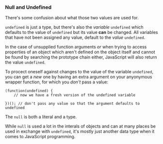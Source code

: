 ### Null and Undefined

There's some confusion about what those two values are used for.

`undefined` is just a type, but there's also the *variable* `undefined` which 
defaults to the value of `undefined` but its value **can** be changed. All 
variables that have not been assigned any value, default to the *value* 
`undefined`.

In the case of unsupplied function arguments *or* when trying to access 
properties of an object which aren't defined on the object itself and cannot be 
found by searching the prototype chain either, JavaScript will also return 
the value `undefined`. 

To procect oneself against changes to the value of the variable `undefined`, you
can get a *new* one by having an extra argument on your anyonymous wrapper
function, for which you *don't* pass a value:

    (function(undefined) {
        // now we have a fresh version of the undefined variable

    })(); // don't pass any value so that the argument defaults to undefined

The `null` is both a literal and a type.

While `null` is used a lot in the interals of objects and can at many places be
used in exchange with `undefined`, it's mostly just another data type when it
comes to JavaScript programming.

